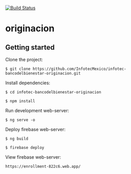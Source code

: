 [![Build Status](http://207.249.109.33:8080/buildStatus/icon?job=desarrollo-infotec-bancodelbienestar-mifosio-ui-creditosimple%2Fdesarrollo)](http://207.249.109.33:8080/job/desarrollo-infotec-bancodelbienestar-mifosio-ui-creditosimple//activity?branch=desarrollo)

# originacion

## Getting started

Clone the project:

    $ git clone https://github.com/InfotecMexico/infotec-bancodelbienestar-originacion.git

Install dependencies:

    $ cd infotec-bancodelbienestar-originacion
    
    $ npm install

Run development web-server:

    $ ng serve -o

Deploy firebase web-server:

    $ ng build

    $ firebase deploy

View firebase web-server:

    https://enrollment-822c6.web.app/
